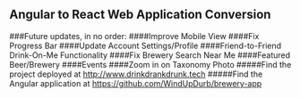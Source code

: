## Angular to React Web Application Conversion
###Future updates, in no order:
####Improve Mobile View
####Fix Progress Bar
####Update Account Settings/Profile
####Friend-to-Friend Drink-On-Me Functionality
####Fix Brewery Search Near Me
####Featured Beer/Brewery
####Events
####Zoom in on Taxonomy Photo
#####Find the project deployed at http://www.drinkdrankdrunk.tech
#####Find the Angular application at https://github.com/WindUpDurb/brewery-app
